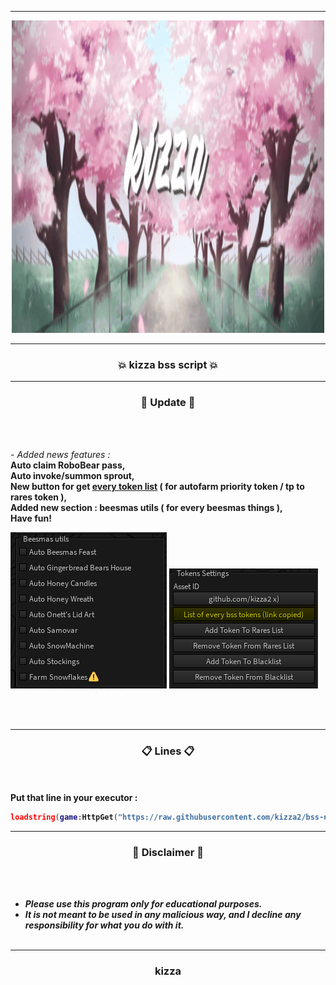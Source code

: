 -----

<p align="center">
<img src="https://raw.githubusercontent.com/kizza2/kizza2/main/standard.gif", width="500", height="500">
</p>

-----

### <p align="center">💥 kizza bss script 💥</p>

-----

### <p align="center">🎈 Update 🎈</p>

<br><br>
<p>- <em>Added news features :</em><br>
<strong>Auto claim RoboBear pass,<br>
  Auto invoke/summon sprout,<br>
  New button for get <a href="https://raw.githubusercontent.com/kizza2/bss-updated/main/utils/Tokens-id">every token list</a> ( for autofarm priority token / tp to         rares token ),<br>
  Added new section : beesmas utils ( for every beesmas things ),<br>
  Have fun!   
</p>
<img src="https://raw.githubusercontent.com/kizza2/bss-updated/main/utils/Beesmas%20utils%20(pic).png">
<img src="https://raw.githubusercontent.com/kizza2/bss-updated/main/utils/List%20of%20tokens(pic).png">
  
  
<br><br>

-----

### <p align="center">📋 Lines 📋</p>

<br><br>
**Put that line in your executor** :<br>
```lua
loadstring(game:HttpGet("https://raw.githubusercontent.com/kizza2/bss-updated/main/A-Script%20Bss%20kizza%20updated%20v3.0.0.lua", true))()
```

-----
### <p align="center">📌 Disclaimer 📌</p>

<br><br>
* ***Please use this program only for educational purposes.***
* ***It is not meant to be used in any malicious way, and I decline any responsibility for what you do with it.***
<br><br>

-----

### <p align="center">kizza</p>

